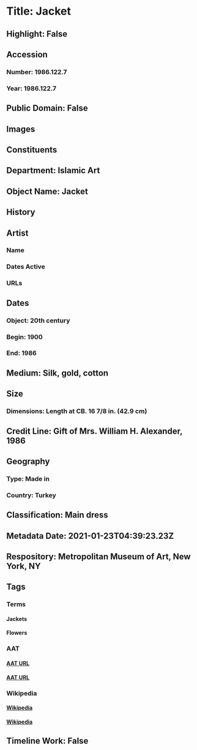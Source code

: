 # Title: Jacket
## Highlight: False
## Accession
### Number: 1986.122.7
### Year: 1986.122.7
## Public Domain: False
## Images
## Constituents
## Department: Islamic Art
## Object Name: Jacket
## History
## Artist
### Name
### Dates Active
### URLs
## Dates
### Object: 20th century
### Begin: 1900
### End: 1986
## Medium: Silk, gold, cotton
## Size
### Dimensions: Length at CB. 16 7/8 in. (42.9 cm)
## Credit Line: Gift of Mrs. William H. Alexander, 1986
## Geography
### Type: Made in
### Country: Turkey
## Classification: Main dress
## Metadata Date: 2021-01-23T04:39:23.23Z
## Respository: Metropolitan Museum of Art, New York, NY
## Tags
### Terms
#### Jackets
#### Flowers
### AAT
#### [AAT URL](http://vocab.getty.edu/page/aat/300046167)
#### [AAT URL](http://vocab.getty.edu/page/aat/300132399)
### Wikipedia
#### [Wikipedia]()
#### [Wikipedia]()
## Timeline Work: False